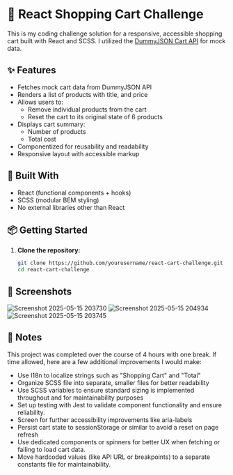 # 🛒 React Shopping Cart Challenge

This is my coding challenge solution for a responsive, accessible shopping cart built with React and SCSS. I utilized the [DummyJSON Cart API](https://dummyjson.com/docs/carts) for mock data.

## ✨ Features

- Fetches mock cart data from DummyJSON API
- Renders a list of products with title, and price
- Allows users to:
  - Remove individual products from the cart
  - Reset the cart to its original state of 6 products
- Displays cart summary:
  - Number of products
  - Total cost
- Componentized for reusability and readability
- Responsive layout with accessible markup

## 🧱 Built With

- React (functional components + hooks)
- SCSS (modular BEM styling)
- No external libraries other than React

## 📦 Getting Started

1. **Clone the repository:**
   ```bash
   git clone https://github.com/yourusername/react-cart-challenge.git
   cd react-cart-challenge

##  📸 Screenshots
![Screenshot 2025-05-15 203730](https://github.com/user-attachments/assets/85b492d7-c7c6-4864-804c-6a27d5954131)
![Screenshot 2025-05-15 204934](https://github.com/user-attachments/assets/ca0eedce-8b62-4292-b2d2-55ee49e0f1e7)
![Screenshot 2025-05-15 203745](https://github.com/user-attachments/assets/27f70597-e7eb-48cf-9bff-6d0329677371)

##  📝 Notes

This project was completed over the course of 4 hours with one break. If time allowed, here are a few additional improvements I would make:
- Use I18n to localize strings such as "Shopping Cart" and "Total"
- Organize SCSS file into separate, smaller files for better readability
- Use SCSS variables to ensure standard sizing is implemented throughout and for maintainability purposes
- Set up testing with Jest to validate component functionality and ensure reliability.
- Screen for further accessibility improvements like aria-labels
- Persist cart state to sessionStorage or similar to avoid a reset on page refresh
- Use dedicated components or spinners for better UX when fetching or failing to load cart data.
- Move hardcoded values (like API URL or breakpoints) to a separate constants file for maintainability.
